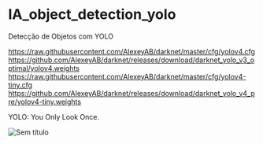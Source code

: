 # IA_object_detection_yolo


Detecção de Objetos com YOLO

https://raw.githubusercontent.com/AlexeyAB/darknet/master/cfg/yolov4.cfg
https://github.com/AlexeyAB/darknet/releases/download/darknet_yolo_v3_optimal/yolov4.weights
https://raw.githubusercontent.com/AlexeyAB/darknet/master/cfg/yolov4-tiny.cfg
https://github.com/AlexeyAB/darknet/releases/download/darknet_yolo_v4_pre/yolov4-tiny.weights

YOLO: You Only Look Once.

![Sem título](https://github.com/user-attachments/assets/3915a76f-867c-4d99-805c-0e250379c752)
